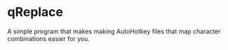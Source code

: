 # qReplace
A simple program that makes making AutoHotkey files that map character combinations easier for you.
